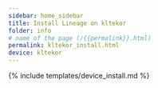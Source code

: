```yaml
---
sidebar: home_sidebar
title: Install Lineage on kltekor
folder: info
# name of the page (/{{permalink}}.html)
permalink: kltekor_install.html
device: kltekor
---
```

{% include templates/device_install.md %}
